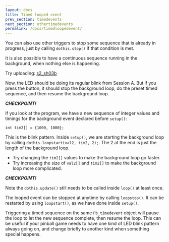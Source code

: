 ```yaml
---
layout: docs
title: Timed looped event
prev_section: timedevents
next_section: othertimedevents
permalink: /docs/timedloopedevent/
---
```


You can also use other triggers to stop some sequence that is already
in progress, just by calling ```dothis.stop()``` if that condition is
met. 

It is also possible to have a continuous sequence running in the
background, when nothing else is happening.

Try uploading: <a href="{{ site.baseurl }}/sketches/s2_sh03b.txt">s2_sh03b</a>

Now, the LED should be doing its regular blink from Session A. But if
you press the button, it should stop the background loop, do the
preset timed sequence, and then resume the background loop.

**_CHECKPOINT!_**

If you look at the program, we have a new sequence of integer values
and timings for the background event declared before ```setup()```:


```int val2[] = {1, 0};
int tim2[] = {1000, 1000};
```

This is the blink pattern. Inside ```setup()```, we are starting the
background loop by calling ```dothis.loopstart(val2, tim2, 2);```. The
2 at the end is just the length of the background loop.

- Try changing the ```tim2[]``` values to make the background loop go faster.
- Try increasing the size of ```val2[]``` and ```tim2[]``` to make the background loop more complicated.

**_CHECKPOINT!_**

Note the ```dothis.update()``` still needs to be called inside
```loop()``` at least once. 

The looped event can be stopped at anytime by calling
```loopstop()```. It can be restarted by using ```loopstart()```, as
we have done inside ```setup()```.

Triggering a timed sequence on the same ```Pb_timedevent``` object
will pause the loop to let the new sequence complete, then resume the
loop. This can be useful if your pinball game needs to have one kind of LED
blink pattern always going on, and change briefly to another kind when
something special happens.


